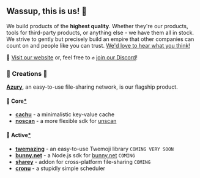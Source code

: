 ## Wassup, this is us! 🤗

We build products of the **highest quality**. Whether they're our products, tools for third-party products, or anything else - we have them all in stock. We strive to gently but precisely build an empire that other companies can count on and people like you can trust. [We'd love to hear what you think!](https://azury.dev/feedback)

🔗 [Visit our website](https://azury.dev) or, feel free to ✊ [join our Discord](https://azury.dev/discord)!

### 🧩 Creations 🦄

[**Azury**](https://azury.gg), an easy-to-use file-sharing network, is our flagship product.

#### 💪 Core[*][core]

- [**cachu**](https://github.com/azurystudios/cachu) - a minimalistic key-value cache
- [**noscan**](https://github.com/azurystudios/noscan) - a more flexible sdk for [unscan](https://unscan.co)

#### 🙉 Active[*][active]

- [**twemazing**](https://github.com/azurystudios/twemazing) - an easy-to-use Twemoji library `COMING VERY SOON`
- [**bunny.net**](https://github.com/azurystudios/bunny.net) - a Node.js sdk for [bunny.net](https://bunny.net) `COMING`
- [**sharey**](https://github.com/azurystudios/sharey) - addon for cross-platform file-sharing `COMING`
- [**cronu**](https://github.com/azurystudios/cronu) - a stupidly simple scheduler

[core]: ## "Because these creations are extremely important to us, we push out updates frequently."
[active]: ## "These creations receive updates on a regular schedule."
